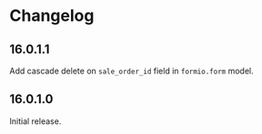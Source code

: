 # Changelog

## 16.0.1.1

Add cascade delete on `sale_order_id` field in `formio.form` model.

## 16.0.1.0

Initial release.
